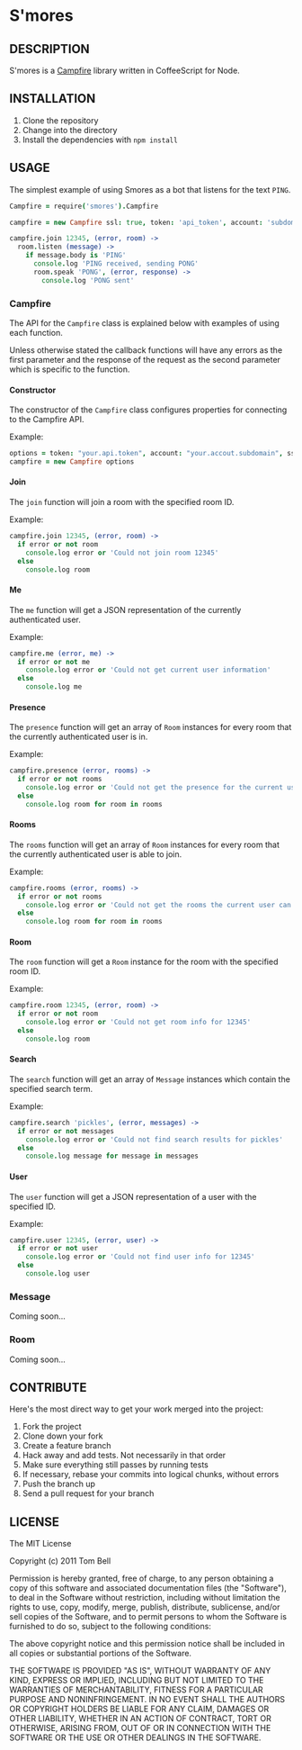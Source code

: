 # S'mores

## DESCRIPTION

S'mores is a [Campfire](http://campfirenow.com) library written in CoffeeScript for Node.

## INSTALLATION

1. Clone the repository
2. Change into the directory
3. Install the dependencies with `npm install`

## USAGE

The simplest example of using Smores as a bot that listens for the text `PING`.

```coffeescript
Campfire = require('smores').Campfire

campfire = new Campfire ssl: true, token: 'api_token', account: 'subdomain'

campfire.join 12345, (error, room) ->
  room.listen (message) ->
    if message.body is 'PING'
      console.log 'PING received, sending PONG'
      room.speak 'PONG', (error, response) ->
        console.log 'PONG sent'
```

### Campfire

The API for the `Campfire` class is explained below with examples of using each
function.

Unless otherwise stated the callback functions will have any errors as the
first parameter and the response of the request as the second parameter which
is specific to the function.

#### Constructor

The constructor of the `Campfire` class configures properties for connecting to
the Campfire API.

Example:

```coffeescript
options = token: "your.api.token", account: "your.accout.subdomain", ssl: true
campfire = new Campfire options
```

#### Join

The `join` function will join a room with the specified room ID.

Example:

```coffeescript
campfire.join 12345, (error, room) ->
  if error or not room
    console.log error or 'Could not join room 12345'
  else
    console.log room
```

#### Me

The `me` function will get a JSON representation of the currently authenticated
user.

Example:

```coffeescript
campfire.me (error, me) ->
  if error or not me
    console.log error or 'Could not get current user information'
  else
    console.log me
```

#### Presence

The `presence` function will get an array of `Room` instances for every room
that the currently authenticated user is in.

Example:

```coffeescript
campfire.presence (error, rooms) ->
  if error or not rooms
    console.log error or 'Could not get the presence for the current user'
  else
    console.log room for room in rooms
```

#### Rooms

The `rooms` function will get an array of `Room` instances for every room
that the currently authenticated user is able to join.

Example:

```coffeescript
campfire.rooms (error, rooms) ->
  if error or not rooms
    console.log error or 'Could not get the rooms the current user can join'
  else
    console.log room for room in rooms
```

#### Room

The `room` function will get a `Room` instance for the room with the specified
room ID.

Example:

```coffeescript
campfire.room 12345, (error, room) ->
  if error or not room
    console.log error or 'Could not get room info for 12345'
  else
    console.log room
```

#### Search

The `search` function will get an array of `Message` instances which contain
the specified search term.

Example:

```coffeescript
campfire.search 'pickles', (error, messages) ->
  if error or not messages
    console.log error or 'Could not find search results for pickles'
  else
    console.log message for message in messages
```

#### User

The `user` function will get a JSON representation of a user with the specified
ID.

Example:

```coffeescript
campfire.user 12345, (error, user) ->
  if error or not user
    console.log error or 'Could not find user info for 12345'
  else
    console.log user
```

### Message

Coming soon...

### Room

Coming soon...

## CONTRIBUTE

Here's the most direct way to get your work merged into the project:

1. Fork the project
2. Clone down your fork
3. Create a feature branch
4. Hack away and add tests. Not necessarily in that order
5. Make sure everything still passes by running tests
6. If necessary, rebase your commits into logical chunks, without errors
7. Push the branch up
8. Send a pull request for your branch

## LICENSE

The MIT License

Copyright (c) 2011 Tom Bell

Permission is hereby granted, free of charge, to any person obtaining a copy
of this software and associated documentation files (the "Software"), to deal
in the Software without restriction, including without limitation the rights
to use, copy, modify, merge, publish, distribute, sublicense, and/or sell
copies of the Software, and to permit persons to whom the Software is
furnished to do so, subject to the following conditions:

The above copyright notice and this permission notice shall be included in
all copies or substantial portions of the Software.

THE SOFTWARE IS PROVIDED "AS IS", WITHOUT WARRANTY OF ANY KIND, EXPRESS OR
IMPLIED, INCLUDING BUT NOT LIMITED TO THE WARRANTIES OF MERCHANTABILITY,
FITNESS FOR A PARTICULAR PURPOSE AND NONINFRINGEMENT. IN NO EVENT SHALL THE
AUTHORS OR COPYRIGHT HOLDERS BE LIABLE FOR ANY CLAIM, DAMAGES OR OTHER
LIABILITY, WHETHER IN AN ACTION OF CONTRACT, TORT OR OTHERWISE, ARISING FROM,
OUT OF OR IN CONNECTION WITH THE SOFTWARE OR THE USE OR OTHER DEALINGS IN
THE SOFTWARE.
